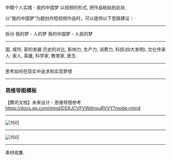 中期个人实践 - 我的中国梦 
以视频的形式, 把作品粘贴到此处. 



以“我的中国梦”为题创作短视频作品时，可以提供以下思路建议：

---

拆分
我的梦 - 人的梦
我的中国梦 - 人民的梦

---

国, 城市, 家的发展
历史的对比,  影响力, 生产力, 消费力, 科技(四大发明), 文化传承
人: 家人, 英雄, 科学家, 教育家, 医生.

---

思考如何在现实中追求和实现梦想 

---

### 思维导图模板

【腾讯文档】未来设计 - 思维导图参考 https://docs.qq.com/mind/DSXJCVFVWdmxuRVVY?mode=mind

---

![150|](https://i.imgur.com/lQhqHNc.webp)

---

![150|](https://i.imgur.com/p46FBnj.webp)



----



素材收集.